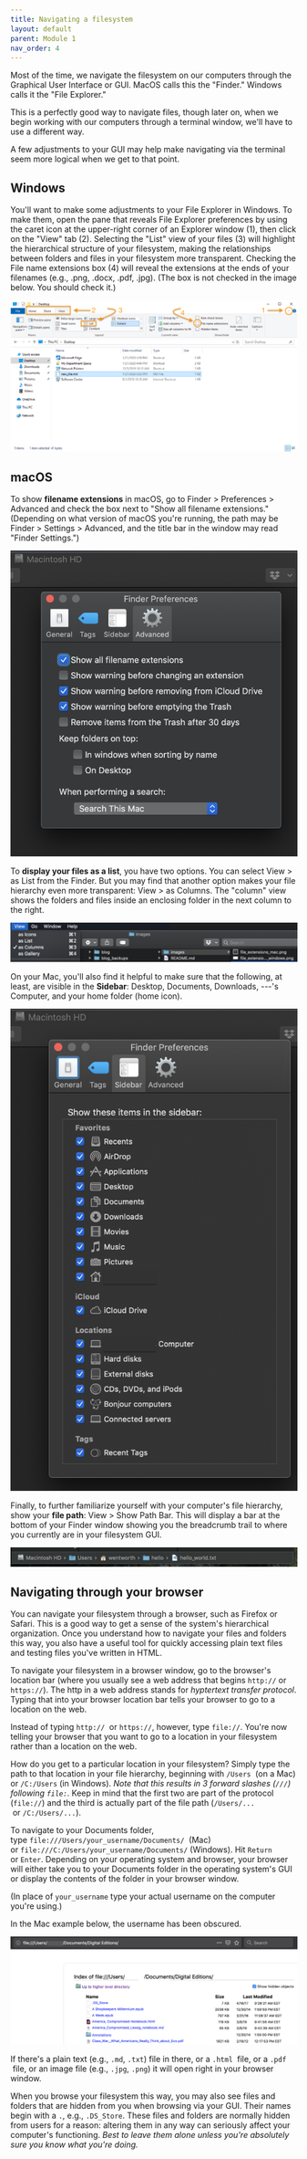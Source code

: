 ```yaml
---
title: Navigating a filesystem
layout: default
parent: Module 1
nav_order: 4
---
```


Most of the time, we navigate the filesystem on our computers through the Graphical User Interface or GUI. MacOS calls this the "Finder." Windows calls it the "File Explorer."

This is a perfectly good way to navigate files, though later on, when we begin working with our computers through a terminal window, we'll have to use a different way.

A few adjustments to your GUI may help make navigating via the terminal seem more logical when we get to that point.

## Windows

You'll want to make some adjustments to your File Explorer in Windows. To make them, open the pane that reveals File Explorer preferences by using the caret icon at the upper-right corner of an Explorer window (1), then click on the "View" tab (2). Selecting the "List" view of your files (3) will highlight the hierarchical structure of your filesystem, making the relationships between folders and files in your filesystem more transparent. Checking the File name extensions box (4) will reveal the extensions at the ends of your filenames (e.g., .png, .docx, .pdf, .jpg). (The box is not checked in the image below. You should check it.)

<a href="../assets/file_extensions_windows.png" target="_blank">![Windows File Explorer view](../assets/file_extensions_windows.png)</a>

## macOS

To show **filename extensions** in macOS, go to Finder > Preferences > Advanced and check the box next to "Show all filename extensions." (Depending on what version of macOS you're running, the path may be Finder > Settings > Advanced, and the title bar in the window may read "Finder Settings.")

![View of Mac Finder Advanced Preferences to show marking Show File Extensions](../assets/file_extensions_mac.png)

To **display your files as a list**, you have two options. You can select View > as List from the Finder. But you may find that another option makes your file hierarchy even more transparent: View > as Columns. The "column" view shows the folders and files inside an enclosing folder in the next column to the right.

![Mac list view in Finder](../assets/list_view_mac.png)

On your Mac, you'll also find it helpful to make sure that the following, at least, are visible in the **Sidebar**: Desktop, Documents, Downloads, ---'s Computer, and your home folder (home icon).

![Mac sidebar setup in Finder](../assets/sidebar_mac.png)

Finally, to further familiarize yourself with your computer's file hierarchy, show your **file path**: View > Show Path Bar. This will display a bar at the bottom of your Finder window showing you the breadcrumb trail to where you currently are in your filesystem GUI.

![Example of path bar view on Mac](../assets/path_bar_mac.png)

## Navigating through your browser

You can navigate your filesystem through a browser, such as Firefox or Safari. This is a good way to get a sense of the system's hierarchical organization. Once you understand how to navigate your files and folders this way, you also have a useful tool for quickly accessing plain text files and testing files you've written in HTML.

To navigate your filesystem in a browser window, go to the browser's location bar (where you usually see a web address that begins `http://` or `https://`). The http in a web address stands for *hyptertext transfer protocol*. Typing that into your browser location bar tells your browser to go to a location on the web.

Instead of typing `http://`  or `https://`, however, type `file://`. You're now telling your browser that you want to go to a location in your filesystem rather than a location on the web.

How do you get to a particular location in your filesystem? Simply type the path to that location in your file hierarchy, beginning with `/Users`  (on a Mac) or `/C:/Users` (in Windows). *Note that this results in 3 forward slashes (`///`) following `file:`*. Keep in mind that the first two are part of the protocol (`file://`) and the third is actually part of the file path (`/Users/...`  or `/C:/Users/...`).

To navigate to your Documents folder, type `file:///Users/your_username/Documents/`  (Mac) or `file:///C:/Users/your_username/Documents/` (Windows). Hit `Return` or `Enter`. Depending on your operating system and browser, your browser will either take you to your Documents folder in the operating system's GUI or display the contents of the folder in your browser window.

(In place of `your_username` type your actual username on the computer you're using.)

In the Mac example below, the username has been obscured.

![View of file navigation using the browser.](../assets/navigate_via_browser.png)

If there's a plain text (e.g., `.md`, `.txt`) file in there, or a `.html`  file, or a `.pdf`  file, or an image file (e.g., `.jpg`, `.png`) it will open right in your browser window.

When you browse your filesystem this way, you may also see files and folders that are hidden from you when browsing via your GUI. Their names begin with a `.`, e.g., `.DS_Store`. These files and folders are normally hidden from users for a reason: altering them in any way can seriously affect your computer's functioning. *Best to leave them alone unless you're absolutely sure you know what you're doing.*
